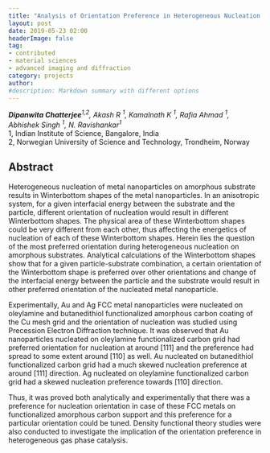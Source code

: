 ```yaml
---
title: "Analysis of Orientation Preference in Heterogeneous Nucleation by Precession Electron Diffraction Technique"
layout: post
date: 2019-05-23 02:00
headerImage: false
tag:
- contributed
- material sciences
- advanced imaging and diffraction
category: projects
author:
#description: Markdown summary with different options
---
```


_**Dipanwita Chatterjee**<sup>1,2</sup>, Akash R <sup>1</sup>, Kamalnath K <sup>1</sup>, Rafia Ahmad <sup>1</sup>, Abhishek Singh <sup>1</sup>, N. Ravishankar<sup>1</sup>_<br/>
1, Indian Institute of Science, Bangalore, India <br/>
2, Norwegian University of Science and Technology, Trondheim, Norway<br/>

## Abstract

Heterogeneous nucleation of metal nanoparticles on amorphous substrate results in Winterbottom shapes of the metal nanoparticles. In an anisotropic system, for a given interfacial energy between the substrate and the particle, different orientation of nucleation would result in different Winterbottom shapes. The physical area of these Winterbottom shapes could be very different from each other, thus affecting the energetics of nucleation of each of these Winterbottom shapes. Herein lies the question of the most preferred orientation during heterogeneous nucleation on amorphous substrates. Analytical calculations of the Winterbottom shapes show that for a given particle-substrate combination, a certain orientation of the Winterbottom shape is preferred over other orientations and change of the interfacial energy between the particle and the substrate would result in other preferred orientation of the nucleated metal nanoparticle. <br/>

Experimentally, Au and Ag FCC metal nanoparticles were nucleated on oleylamine and butanedithiol functionalized amorphous carbon coating of the Cu mesh grid and the orientation of nucleation was studied using Precession Electron Diffraction technique. It was observed that Au nanoparticles nucleated on oleylamine functionalized carbon grid had preferred orientation for nucleation at around [111] and the preference had spread to some extent around [110] as well. Au nucleated on butanedithiol functionalized carbon grid had a much skewed nucleation preference at around [111] direction. Ag nucleated on oleylamine functionalized carbon grid had a skewed nucleation preference towards [110] direction. <br/>

Thus, it was proved both analytically and experimentally that there was a preference for nucleation orientation in case of these FCC metals on functionalized amorphous carbon support and this preference for a particular orientation could be tuned. Density functional theory studies were also conducted to investigate the implication of the orientation preference in heterogeneous gas phase catalysis.<br/>

